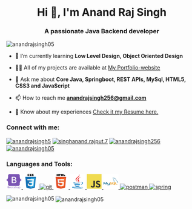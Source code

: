 <h1 align="center">Hi 👋, I'm Anand Raj Singh</h1>
<h3 align="center">A passionate Java Backend developer </h3>

<p align="left"> <img src="https://komarev.com/ghpvc/?username=anandrajsingh05&label=Profile%20views&color=0e75b6&style=flat" alt="anandrajsingh05" /> </p>

- 🌱 I’m currently learning **Low Level Design, Object Oriented Design**

- 👨‍💻 All of my projects are available at [My Portfolio-website](https://portfolioanand.netlify.app/)

- 💬 Ask me about **Core Java, Springboot, REST APIs, MySql, HTML5, CSS3 and JavaScript**

- 📫 How to reach me **anandrajsingh256@gmail.com**

- 📄 Know about my experiences [Check it my Resume here.](https://drive.google.com/drive/folders/1wZfnpFhUnFYSH6b5baEe6DrxfMsegCGA?usp=sharing)

<h3 align="left">Connect with me:</h3>
<p align="left">
<a href="https://linkedin.com/in/anandrajsingh5" target="blank"><img align="center" src="https://raw.githubusercontent.com/rahuldkjain/github-profile-readme-generator/master/src/images/icons/Social/linked-in-alt.svg" alt="anandrajsingh5" height="30" width="40" /></a>
<a href="https://fb.com/singhanand.rajput.7" target="blank"><img align="center" src="https://raw.githubusercontent.com/rahuldkjain/github-profile-readme-generator/master/src/images/icons/Social/facebook.svg" alt="singhanand.rajput.7" height="30" width="40" /></a>
<a href="https://www.hackerrank.com/anandrajsingh256" target="blank"><img align="center" src="https://raw.githubusercontent.com/rahuldkjain/github-profile-readme-generator/master/src/images/icons/Social/hackerrank.svg" alt="anandrajsingh256" height="30" width="40" /></a>
<a href="https://www.leetcode.com/anandrajsingh05" target="blank"><img align="center" src="https://raw.githubusercontent.com/rahuldkjain/github-profile-readme-generator/master/src/images/icons/Social/leet-code.svg" alt="anandrajsingh05" height="30" width="40" /></a>
</p>

<h3 align="left">Languages and Tools:</h3>
<p align="left"><!-- <a href="https://aws.amazon.com" target="_blank" rel="noreferrer"> <img src="https://raw.githubusercontent.com/devicons/devicon/master/icons/amazonwebservices/amazonwebservices-original-wordmark.svg" alt="aws" width="40" height="40"/> </a>--> <a href="https://getbootstrap.com" target="_blank" rel="noreferrer"> <img src="https://raw.githubusercontent.com/devicons/devicon/master/icons/bootstrap/bootstrap-plain-wordmark.svg" alt="bootstrap" width="40" height="40"/> </a> <a href="https://www.w3schools.com/css/" target="_blank" rel="noreferrer"> <img src="https://raw.githubusercontent.com/devicons/devicon/master/icons/css3/css3-original-wordmark.svg" alt="css3" width="40" height="40"/> </a> <a href="https://git-scm.com/" target="_blank" rel="noreferrer"> <img src="https://www.vectorlogo.zone/logos/git-scm/git-scm-icon.svg" alt="git" width="40" height="40"/> </a> <a href="https://www.w3.org/html/" target="_blank" rel="noreferrer"> <img src="https://raw.githubusercontent.com/devicons/devicon/master/icons/html5/html5-original-wordmark.svg" alt="html5" width="40" height="40"/> </a> <a href="https://www.java.com" target="_blank" rel="noreferrer"> <img src="https://raw.githubusercontent.com/devicons/devicon/master/icons/java/java-original.svg" alt="java" width="40" height="40"/> </a> <a href="https://developer.mozilla.org/en-US/docs/Web/JavaScript" target="_blank" rel="noreferrer"> <img src="https://raw.githubusercontent.com/devicons/devicon/master/icons/javascript/javascript-original.svg" alt="javascript" width="40" height="40"/> </a> <a href="https://www.mysql.com/" target="_blank" rel="noreferrer"> <img src="https://raw.githubusercontent.com/devicons/devicon/master/icons/mysql/mysql-original-wordmark.svg" alt="mysql" width="40" height="40"/> </a> <a href="https://postman.com" target="_blank" rel="noreferrer"> <img src="https://www.vectorlogo.zone/logos/getpostman/getpostman-icon.svg" alt="postman" width="40" height="40"/> </a> <a href="https://spring.io/" target="_blank" rel="noreferrer"> <img src="https://www.vectorlogo.zone/logos/springio/springio-icon.svg" alt="spring" width="40" height="40"/> </a> </p>

<p><img align="left" src="https://github-readme-stats.vercel.app/api/top-langs?username=anandrajsingh05&show_icons=true&locale=en&layout=compact" alt="anandrajsingh05" /></p>

<p>&nbsp;<img align="center" src="https://github-readme-stats.vercel.app/api?username=anandrajsingh05&show_icons=true&locale=en" alt="anandrajsingh05" /></p>

<!-- <p><img align="center" src="https://github-readme-streak-stats.herokuapp.com/?user=anandrajsingh05&" alt="anandrajsingh05" /></p> -->

